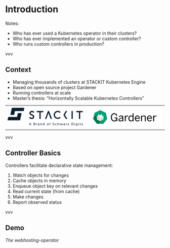 # Introduction

<!-- .slide: data-background-color="#daeaf9" -->

Notes:

- Who has ever used a Kubernetes operator in their clusters?
- Who has ever implemented an operator or custom controller?
- Who runs custom controllers in production?

vvv

## Context

- Managing thousands of clusters at STACKIT Kubernetes Engine
- Based on open source project Gardener
- Running controllers at scale
- Master’s thesis: “Horizontally Scalable Kubernetes Controllers”

<table style="width: 100%;">
<tr>
<td style="width:50%;">
<img alt="STACKIT logo" src="../assets/stackit.svg">
</td>
<td style="width:50%;">
<img alt="Gardener logo" src="../assets/gardener.svg">
</td>
</tr>
</table>

vvv

## Controller Basics

Controllers facilitate declarative state management:

1. Watch objects for changes
2. Cache objects in memory
3. Enqueue object key on relevant changes
4. Read current state (from cache)
5. Make changes
6. Report observed status

vvv

## Demo

<!-- .slide: data-background-color="#495057" -->

<em>The webhosting-operator</em>
